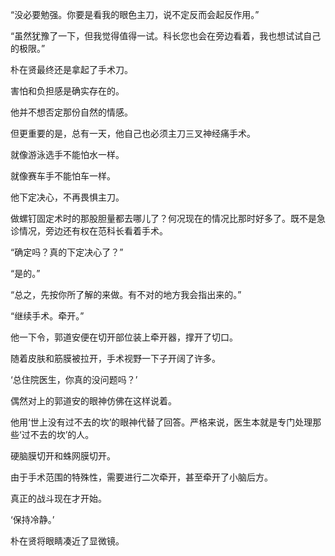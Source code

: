 “没必要勉强。你要是看我的眼色主刀，说不定反而会起反作用。”

“虽然犹豫了一下，但我觉得值得一试。科长您也会在旁边看着，我也想试试自己的极限。”

朴在贤最终还是拿起了手术刀。

害怕和负担感是确实存在的。

他并不想否定那份自然的情感。

但更重要的是，总有一天，他自己也必须主刀三叉神经痛手术。

就像游泳选手不能怕水一样。

就像赛车手不能怕车一样。

他下定决心，不再畏惧主刀。

做螺钉固定术时的那股胆量都去哪儿了？何况现在的情况比那时好多了。既不是急诊情况，旁边还有权在范科长看着手术。

“确定吗？真的下定决心了？”

“是的。”

“总之，先按你所了解的来做。有不对的地方我会指出来的。”

“继续手术。牵开。”

他一下令，郭道安便在切开部位装上牵开器，撑开了切口。

随着皮肤和筋膜被拉开，手术视野一下子开阔了许多。

‘总住院医生，你真的没问题吗？’

偶然对上的郭道安的眼神仿佛在这样说着。

他用‘世上没有过不去的坎’的眼神代替了回答。严格来说，医生本就是专门处理那些‘过不去的坎’的人。

硬脑膜切开和蛛网膜切开。

由于手术范围的特殊性，需要进行二次牵开，甚至牵开了小脑后方。

真正的战斗现在才开始。

‘保持冷静。’

朴在贤将眼睛凑近了显微镜。
